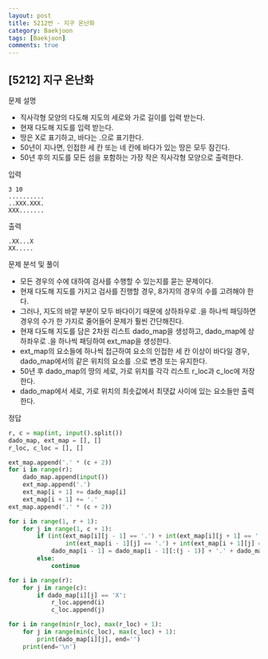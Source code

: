 ```yaml
---
layout: post
title: 5212번 - 지구 온난화
category: Baekjoon
tags: [Baekjoon]
comments: true
---
```


## [5212] 지구 온난화

문제 설명
- 직사각형 모양의 다도해 지도의 세로와 가로 길이를 입력 받는다.
- 현재 다도해 지도를 입력 받는다.
- 땅은 X로 표기하고, 바다는 .으로 표기한다.
- 50년이 지나면, 인접한 세 칸 또는 네 칸에 바다가 있는 땅은 모두 잠긴다.
- 50년 후의 지도를 모든 섬을 포함하는 가장 작은 직사각형 모양으로 출력한다.

입력
```
3 10
..........
..XXX.XXX.
XXX.......
```

출력
```
.XX...X
XX.....
```

문제 분석 및 풀이
- 모든 경우의 수에 대하여 검사를 수행할 수 있는지를 묻는 문제이다.
- 현재 다도해 지도를 가지고 검사를 진행할 경우, 8가지의 경우의 수를 고려해야 한다.
- 그러나, 지도의 바깥 부분이 모두 바다이기 때문에 상하좌우로 .을 하나씩 패딩하면 경우의 수가 한 가지로 줄어들어 문제가 훨씬 간단해진다.
- 현재 다도해 지도를 담은 2차원 리스트 dado_map을 생성하고, dado_map에 상하좌우로 .을 하나씩 패딩하여 ext_map을 생성한다.
- ext_map의 요소들에 하나씩 접근하여 요소의 인접한 세 칸 이상이 바다일 경우, dado_map에서의 같은 위치의 요소를 .으로 변경 또는 유지한다.
- 50년 후 dado_map의 땅의 세로, 가로 위치를 각각 리스트 r_loc과 c_loc에 저장한다.
- dado_map에서 세로, 가로 위치의 최솟값에서 최댓값 사이에 있는 요소들만 출력한다.

정답
```python
r, c = map(int, input().split())
dado_map, ext_map = [], []
r_loc, c_loc = [], []

ext_map.append('.' * (c + 2))
for i in range(r):
    dado_map.append(input())
    ext_map.append('.')
    ext_map[i + 1] += dado_map[i]
    ext_map[i + 1] += '.'
ext_map.append('.' * (c + 2))

for i in range(1, r + 1):
    for j in range(1, c + 1):
        if (int(ext_map[i][j - 1] == '.') + int(ext_map[i][j + 1] == '.') +
                int(ext_map[i - 1][j] == '.') + int(ext_map[i + 1][j] == '.') >= 3):
            dado_map[i - 1] = dado_map[i - 1][:(j - 1)] + '.' + dado_map[i - 1][j:]
        else:
            continue

for i in range(r):
    for j in range(c):
        if dado_map[i][j] == 'X':
            r_loc.append(i)
            c_loc.append(j)

for i in range(min(r_loc), max(r_loc) + 1):
    for j in range(min(c_loc), max(c_loc) + 1):
        print(dado_map[i][j], end='')
    print(end='\n')
```
